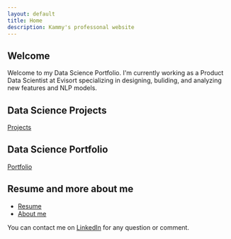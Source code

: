 ```yaml
---
layout: default
title: Home
description: Kammy's professonal website
---
```


## Welcome

Welcome to my Data Science Portfolio. I'm currently working as a Product Data Scientist at Evisort specializing in designing, buliding, and analyzing new features and NLP models. 

## Data Science Projects
[Projects](https://kammybdeng.github.io/projects)

## Data Science Portfolio
[Portfolio](https://kammybdeng.github.io/portfolio)

## Resume and more about me 

- [Resume](https://kammybdeng.github.io/resume)
- [About me](https://kammybdeng.github.io/about)

<!-- **Database and SQL**

- [Database Explained](https://github.com/kammybdeng/data-science-notes/blob/master/database-explained.ipynb)
- [SQL Exercises](https://github.com/kammybdeng/data-science-notes/blob/master/sql_exercises.ipynb)
 -->
You can contact me on [LinkedIn](https://www.linkedin.com/in/kammy-deng/) for any question or comment.

<!-- <p align="center">
  <img width="600" height="325" src="https://github.com/kammybdeng/data-science-portfolio/blob/master/img/word-cloud3.v2.png">
</p> -->


<!-- You can build a wordcloud too! See my code [here](https://github.com/kammybdeng/data-science-portfolio/blob/master/extra/wordcloud.py). -->

<!-- ## Contents
- [Data Science Concepts](#Data-Science-Concepts)
- [UCSanDiegoX CSE100x (Data Structure)](#UCSanDiegoX-CSE100x-Data-Structure)
- [Database and SQL](#Database-and-SQL)
- [Projects and more practices](#Data-Science-Projects) -->


<!-- ## Data Science Concepts

- [General Data Science Concepts](https://github.com/kammybdeng/data-science-notes/blob/master/general_notes/Data_Science_notes.ipynb)
  - Practical business concepts of data problems (**under development**).

- [Statistics](https://github.com/kammybdeng/dsi-interview-prep/blob/master/Stats%20Concepts.ipynb)
  - Statistics is often used to generate inference hypothesis in our data (**under development**).

- [Probability Modeling](https://github.com/kammybdeng/dsi-interview-prep/blob/master/probability%20simulations.ipynb)
  - Probability is the fundamentals of Statistics. By understanding the behavior of the data distributions, we can justify our methods of statistical analysis (**under development**).

## Database and SQL

- [Database Explained](https://github.com/kammybdeng/data-science-notes/blob/master/database-explained.ipynb)
  - Data Scientists often interact with SQL and other database systems.
- [SQL Exercises](https://github.com/kammybdeng/data-science-notes/blob/master/sql_exercises.ipynb)


## More practices
- [Take home repository](https://github.com/kammybdeng/take-home-practices)
  - A repository consists of take home exercises from the book, "A collection of Data Science Take-homes.

- [Python Challenges](https://github.com/kammybdeng/dsi-interview-prep/blob/master/python%20challenge/Python%20challenges.ipynb)
  - Python Challenges from leetcode, codewar and more. -->
